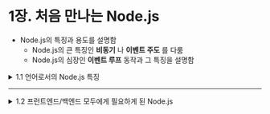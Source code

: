 # 1장. 처음 만나는 Node.js

* Node.js의 특징과 용도를 설명함
  * Node.js의 큰 특징인 **비동기** 나 **이벤트 주도** 를 다룸
  * Node.js의 심장인 **이벤트 루프** 동작과 그 특징을 설명함

<details>
<summary>1.1 언어로서의 Node.js 특징</summary>
<div markdown="1">    

### 1.1.1 Node.js와 이벤트 주도

### 1.1.2 Node.js와 싱글 스레드

### 1.1.3 이벤트 루프와 논블로킹 I/O

### 1.1.4 C10K 문제와 Node.js

### 1.1.5 백엔드로서의 Node.js

</div>
</details>

___

<details>
<summary>1.2 프런트엔드/백엔드 모두에게 필요하게 된 Node.js</summary>
<div markdown="1">    

### 1.2.1 개발 도구로서의 Node.js

### 1.2.2 프런트엔드를 위한 백엔드로서의 Node.js

</div>
</details>
